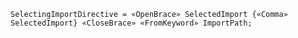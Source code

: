 <!-- This file is generated automatically by infrastructure scripts. Please don't edit by hand. -->

```{ .ebnf .slang-ebnf #SelectingImportDirective }
SelectingImportDirective = «OpenBrace» SelectedImport {«Comma» SelectedImport} «CloseBrace» «FromKeyword» ImportPath;
```
